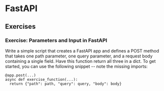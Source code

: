 # FastAPI

## Exercises

### Exercise: Parameters and Input in FastAPI

Write a simple script that creates a FastAPI app and defines a POST method that takes one path parameter, one query parameter, and a request body containing a single field. Have this function return all three in a dict. To get started, you can use the following snippet -- note the missing imports:

```
@app.post(...)
async def exercise_function(...):
  return {"path": path, "query": query, "body": body}
```

